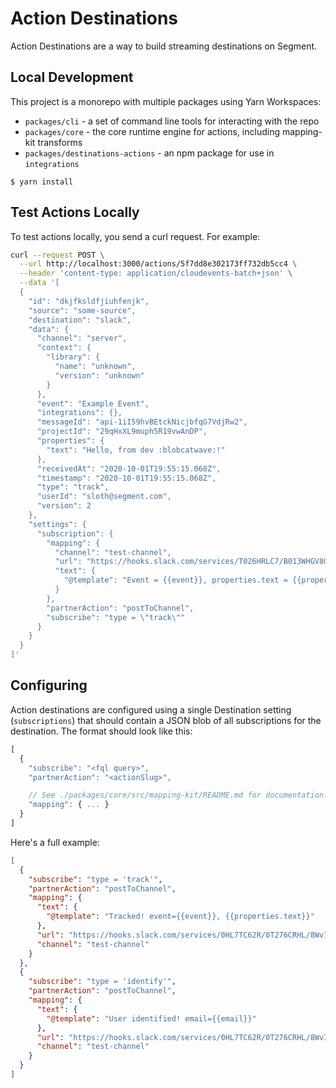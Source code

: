 # Action Destinations

Action Destinations are a way to build streaming destinations on Segment.

## Local Development

This project is a monorepo with multiple packages using Yarn Workspaces:

- `packages/cli` - a set of command line tools for interacting with the repo
- `packages/core` - the core runtime engine for actions, including mapping-kit transforms
- `packages/destinations-actions` - an npm package for use in `integrations`

```
$ yarn install
```

## Test Actions Locally

To test actions locally, you send a curl request. For example:

```sh
curl --request POST \
  --url http://localhost:3000/actions/5f7dd8e302173ff732db5cc4 \
  --header 'content-type: application/cloudevents-batch+json' \
  --data '[
  {
    "id": "dkjfksldfjiuhfenjk",
    "source": "some-source",
    "destination": "slack",
    "data": {
      "channel": "server",
      "context": {
        "library": {
          "name": "unknown",
          "version": "unknown"
        }
      },
      "event": "Example Event",
      "integrations": {},
      "messageId": "api-1iI59hvBEtckNicjbfqG7VdjRw2",
      "projectId": "29qHxXL9muph5R19vwAnDP",
      "properties": {
        "text": "Hello, from dev :blobcatwave:!"
      },
      "receivedAt": "2020-10-01T19:55:15.068Z",
      "timestamp": "2020-10-01T19:55:15.068Z",
      "type": "track",
      "userId": "sloth@segment.com",
      "version": 2
    },
    "settings": {
      "subscription": {
        "mapping": {
          "channel": "test-channel",
          "url": "https://hooks.slack.com/services/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",
          "text": {
            "@template": "Event = {{event}}, properties.text = {{properties.text}}"
          }
        },
        "partnerAction": "postToChannel",
        "subscribe": "type = \"track\""
      }
    }
  }
]'
```

## Configuring

Action destinations are configured using a single Destination setting (`subscriptions`) that should contain a JSON blob of all subscriptions for the destination. The format should look like this:

```js
[
  {
    "subscribe": "<fql query>",
    "partnerAction": "<actionSlug>",

    // See ./packages/core/src/mapping-kit/README.md for documentation. The keys in this object should match the `action.fields`
    "mapping": { ... }
  }
]
```

Here's a full example:

```json
[
  {
    "subscribe": "type = 'track'",
    "partnerAction": "postToChannel",
    "mapping": {
      "text": {
        "@template": "Tracked! event={{event}}, {{properties.text}}"
      },
      "url": "https://hooks.slack.com/services/0HL7TC62R/0T276CRHL/8WvI6gEiE9ZqD47kWqYbfIhZ",
      "channel": "test-channel"
    }
  },
  {
    "subscribe": "type = 'identify'",
    "partnerAction": "postToChannel",
    "mapping": {
      "text": {
        "@template": "User identified! email={{email}}"
      },
      "url": "https://hooks.slack.com/services/0HL7TC62R/0T276CRHL/8WvI6gEiE9ZqD47kWqYbfIhZ",
      "channel": "test-channel"
    }
  }
]
```
